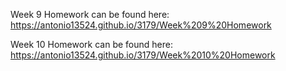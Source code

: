 Week 9 Homework can be found here: https://antonio13524.github.io/3179/Week%209%20Homework 

Week 10 Homework can be found here: https://antonio13524.github.io/3179/Week%2010%20Homework
